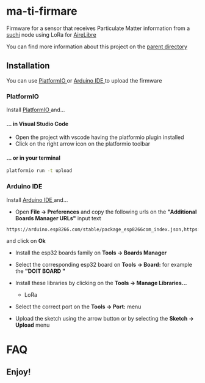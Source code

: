 # ma-ti-firmare

Firmware for a sensor that receives Particulate Matter information from a [suchi](https://github.com/neowinx/planeteers/tree/main/suchi-firmware) node using LoRa for [AireLibre](https://airelib.re/)

You can find more information about this project on the [ parent directory ](https://github.com/neowinx/planeteers)

## Installation

You can use [ PlatformIO ](https://platformio.org/platformio-ide) or [ Arduino IDE ](https://www.arduino.cc/en/software) to upload the firmware

### PlatformIO

Install [ PlatformIO ](https://platformio.org/platformio-ide) and...

#### ... in Visual Studio Code

- Open the project with vscode having the platformio plugin installed
- Click on the right arrow icon on the platformio toolbar

#### ... or in your terminal

```bash
platformio run -t upload
````

### Arduino IDE

Install [ Arduino IDE ](https://www.arduino.cc/en/software) and...

- Open **File -> Preferences** and copy the following urls on the __"Additional Boards Manager URLs"__ input text

```
https://arduino.esp8266.com/stable/package_esp8266com_index.json,https://dl.espressif.com/dl/package_esp32_index.json
```

and click on **Ok**

- Install the esp32 boards family on **Tools -> Boards Manager**

- Select the corresponding esp32 board on **Tools -> Board:** for example the **"DOIT BOARD "** 

- Install these libraries by clicking on the **Tools -> Manage Libraries...**

  * LoRa

- Select the correct port on the **Tools -> Port:** menu

- Upload the sketch using the arrow button or by selecting the **Sketch -> Upload** menu

# FAQ

## Enjoy!

